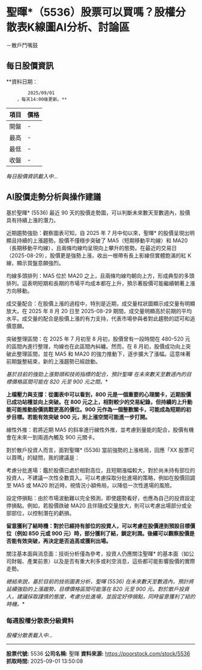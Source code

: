 # 聖暉*（5536）股票可以買嗎？股權分散表K線圖AI分析、討論區
－散戶鬥嘴鼓

## 每日股價資訊

**資料日期：
        
            2025/09/01
        ，每天14:00後更新。**

| 項目 | 價格 |
|------|------|
| 開盤 | - |
| 最高 | - |
| 最低 | - |
| 收盤 | - |

*每日股價資訊載入中...*

## AI股價走勢分析與操作建議

基於聖暉* (5536) 最近 90 天的股價走勢圖，可以判斷未來數天至數週內，股價具有持續上漲的潛力。

近期趨勢強勁：觀察圖表可知，自 2025 年 7 月中旬以來，聖暉* 的股價呈現出明顯且持續的上漲趨勢。股價不僅穩步突破了 MA5（短期移動平均線）和 MA20（長期移動平均線），且兩條均線均呈現向上攀升的態勢。在最近的交易日（2025-08-29），股價更是強勢上漲，收出一根帶有長上影線但實體飽滿的紅 K 線，顯示買盤意願強烈。

均線多頭排列：MA5 位於 MA20 之上，且兩條均線均朝向上方，形成典型的多頭排列。這表明短期和長期的市場平均成本都在上升，預示著股價可能繼續朝著上漲方向移動。

成交量配合：在股價上漲的過程中，特別是近期，成交量柱狀圖顯示成交量有明顯放大。在 2025 年 8 月 20 日至 2025-08-29 期間，成交量明顯高於前期的平均水平。成交量的配合是股價上漲的有力支持，代表市場參與者對此趨勢的認可和追價意願。

突破整理區間：在 2025 年 7 月初至 8 月初，股價曾有一段時間在 480-520 元的區間內進行整理，均線也在此區間內糾纏。然而，在 8 月初，股價成功向上突破此整理區間，並在 MA5 和 MA20 的強力推動下，逐步擴大了漲幅。這意味著前期盤整結束，新的上漲趨勢已經啟動。

**基於目前的強勁上漲勢頭和技術指標的配合，預計聖暉* 在未來數天至數週內的目標價格區間可能在 820 元至 900 元之間。**

**上檔壓力與支撐：從圖表中可以看到，800 元是一個重要的心理關卡，近期股價已成功站穩並向上突破。在 800 元之上，相對較少的交易紀錄，但持續的上升動能可能推動股價挑戰更高的價位。900 元作為一個整數關卡，可能成為短期的初步目標。若能有效突破 900 元，則上漲空間可能進一步打開。**

線性外推：若將近期 MA5 的斜率進行線性外推，並考慮到量能的配合，股價有機會在未來一到兩週內觸及 900 元關卡。

對於散戶投資人而言，面對聖暉* (5536) 當前強勢的上漲格局，回應「XX 股票可以買嗎」的疑問，我的建議是：

考慮分批進場：鑑於股價已處於相對高位，且短期漲幅較大，對於尚未持有部位的投資人，不建議一次性全數買入。可以考慮採取分批進場的策略，例如在股價回調至 MA5 或 MA20 附近時，視情況小額佈局，以降低一次性進場的風險。

設定停損點：由於市場波動難以完全預測，即使趨勢看好，也應為自己的投資設定停損點。例如，若股價跌破 MA20 且伴隨成交量放大，則可以考慮出場部分或全部部位，以控制潛在的虧損。

**留意獲利了結時機：對於已經持有部位的投資人，可以考慮在股價達到預設目標價位（例如 850 元或 900 元）時，部分獲利了結，鎖定利潤。後續可以觀察股價是否能有效突破，再決定是否追高或獲利出場。**

關注基本面與消息面：技術分析僅為參考，投資人仍應關注聖暉* 的基本面（如公司財報、產業前景）以及是否有重大利多或利空消息，這些都可能影響股價的實際走勢。

**總結來說，基於目前的技術圖表分析，聖暉* (5536) 在未來數天至數週內，預計將延續強勁的上漲趨勢，目標價格區間可能落在 820 元至 900 元。對於散戶投資人，建議採取謹慎的態度，考慮分批進場，並設定好停損點，同時留意獲利了結的時機。**

### 每週股權分散表分級資料

*股權分散表載入中...*

---

**股票代號:** 5536
**公司名稱:** 聖暉
**資料來源:** https://poorstock.com/stock/5536
**抓取時間:** 2025-09-01 13:50:08